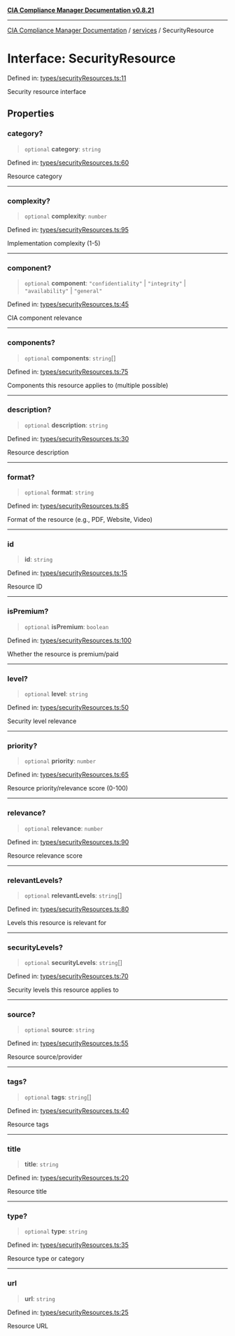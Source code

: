 [**CIA Compliance Manager Documentation v0.8.21**](../../README.md)

***

[CIA Compliance Manager Documentation](../../modules.md) / [services](../README.md) / SecurityResource

# Interface: SecurityResource

Defined in: [types/securityResources.ts:11](https://github.com/Hack23/cia-compliance-manager/blob/689e67e40bb6afe811128d672a0d7dd5fcbdaea5/src/types/securityResources.ts#L11)

Security resource interface

## Properties

### category?

> `optional` **category**: `string`

Defined in: [types/securityResources.ts:60](https://github.com/Hack23/cia-compliance-manager/blob/689e67e40bb6afe811128d672a0d7dd5fcbdaea5/src/types/securityResources.ts#L60)

Resource category

***

### complexity?

> `optional` **complexity**: `number`

Defined in: [types/securityResources.ts:95](https://github.com/Hack23/cia-compliance-manager/blob/689e67e40bb6afe811128d672a0d7dd5fcbdaea5/src/types/securityResources.ts#L95)

Implementation complexity (1-5)

***

### component?

> `optional` **component**: `"confidentiality"` \| `"integrity"` \| `"availability"` \| `"general"`

Defined in: [types/securityResources.ts:45](https://github.com/Hack23/cia-compliance-manager/blob/689e67e40bb6afe811128d672a0d7dd5fcbdaea5/src/types/securityResources.ts#L45)

CIA component relevance

***

### components?

> `optional` **components**: `string`[]

Defined in: [types/securityResources.ts:75](https://github.com/Hack23/cia-compliance-manager/blob/689e67e40bb6afe811128d672a0d7dd5fcbdaea5/src/types/securityResources.ts#L75)

Components this resource applies to (multiple possible)

***

### description?

> `optional` **description**: `string`

Defined in: [types/securityResources.ts:30](https://github.com/Hack23/cia-compliance-manager/blob/689e67e40bb6afe811128d672a0d7dd5fcbdaea5/src/types/securityResources.ts#L30)

Resource description

***

### format?

> `optional` **format**: `string`

Defined in: [types/securityResources.ts:85](https://github.com/Hack23/cia-compliance-manager/blob/689e67e40bb6afe811128d672a0d7dd5fcbdaea5/src/types/securityResources.ts#L85)

Format of the resource (e.g., PDF, Website, Video)

***

### id

> **id**: `string`

Defined in: [types/securityResources.ts:15](https://github.com/Hack23/cia-compliance-manager/blob/689e67e40bb6afe811128d672a0d7dd5fcbdaea5/src/types/securityResources.ts#L15)

Resource ID

***

### isPremium?

> `optional` **isPremium**: `boolean`

Defined in: [types/securityResources.ts:100](https://github.com/Hack23/cia-compliance-manager/blob/689e67e40bb6afe811128d672a0d7dd5fcbdaea5/src/types/securityResources.ts#L100)

Whether the resource is premium/paid

***

### level?

> `optional` **level**: `string`

Defined in: [types/securityResources.ts:50](https://github.com/Hack23/cia-compliance-manager/blob/689e67e40bb6afe811128d672a0d7dd5fcbdaea5/src/types/securityResources.ts#L50)

Security level relevance

***

### priority?

> `optional` **priority**: `number`

Defined in: [types/securityResources.ts:65](https://github.com/Hack23/cia-compliance-manager/blob/689e67e40bb6afe811128d672a0d7dd5fcbdaea5/src/types/securityResources.ts#L65)

Resource priority/relevance score (0-100)

***

### relevance?

> `optional` **relevance**: `number`

Defined in: [types/securityResources.ts:90](https://github.com/Hack23/cia-compliance-manager/blob/689e67e40bb6afe811128d672a0d7dd5fcbdaea5/src/types/securityResources.ts#L90)

Resource relevance score

***

### relevantLevels?

> `optional` **relevantLevels**: `string`[]

Defined in: [types/securityResources.ts:80](https://github.com/Hack23/cia-compliance-manager/blob/689e67e40bb6afe811128d672a0d7dd5fcbdaea5/src/types/securityResources.ts#L80)

Levels this resource is relevant for

***

### securityLevels?

> `optional` **securityLevels**: `string`[]

Defined in: [types/securityResources.ts:70](https://github.com/Hack23/cia-compliance-manager/blob/689e67e40bb6afe811128d672a0d7dd5fcbdaea5/src/types/securityResources.ts#L70)

Security levels this resource applies to

***

### source?

> `optional` **source**: `string`

Defined in: [types/securityResources.ts:55](https://github.com/Hack23/cia-compliance-manager/blob/689e67e40bb6afe811128d672a0d7dd5fcbdaea5/src/types/securityResources.ts#L55)

Resource source/provider

***

### tags?

> `optional` **tags**: `string`[]

Defined in: [types/securityResources.ts:40](https://github.com/Hack23/cia-compliance-manager/blob/689e67e40bb6afe811128d672a0d7dd5fcbdaea5/src/types/securityResources.ts#L40)

Resource tags

***

### title

> **title**: `string`

Defined in: [types/securityResources.ts:20](https://github.com/Hack23/cia-compliance-manager/blob/689e67e40bb6afe811128d672a0d7dd5fcbdaea5/src/types/securityResources.ts#L20)

Resource title

***

### type?

> `optional` **type**: `string`

Defined in: [types/securityResources.ts:35](https://github.com/Hack23/cia-compliance-manager/blob/689e67e40bb6afe811128d672a0d7dd5fcbdaea5/src/types/securityResources.ts#L35)

Resource type or category

***

### url

> **url**: `string`

Defined in: [types/securityResources.ts:25](https://github.com/Hack23/cia-compliance-manager/blob/689e67e40bb6afe811128d672a0d7dd5fcbdaea5/src/types/securityResources.ts#L25)

Resource URL
